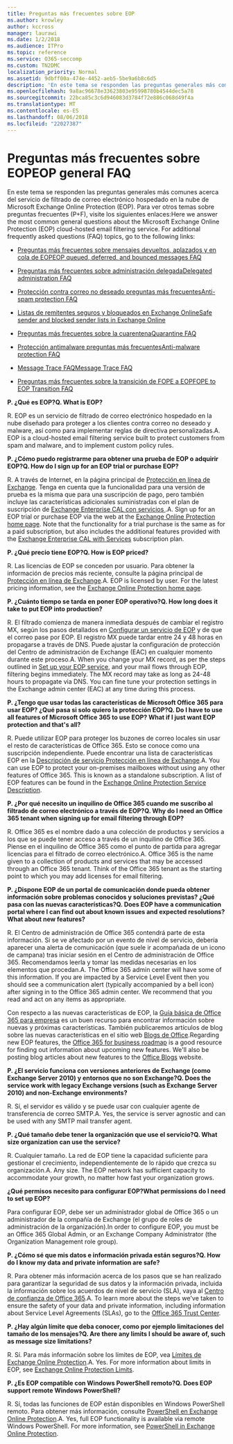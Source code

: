 ```yaml
---
title: Preguntas más frecuentes sobre EOP
ms.author: krowley
author: kccross
manager: laurawi
ms.date: 1/2/2018
ms.audience: ITPro
ms.topic: reference
ms.service: O365-seccomp
ms.custom: TN2DMC
localization_priority: Normal
ms.assetid: 9dbff00a-474e-4452-aeb5-5be9a6b8c6d5
description: 'En este tema se responden las preguntas generales más comunes acerca del servicio de filtrado de correo electrónico hospedado en la nube de Microsoft Exchange Online Protection (EOP). Para ver otros temas sobre preguntas frecuentes (P+F), visite los siguientes enlaces:'
ms.openlocfilehash: 9a8ac96678e33623803e95998780b4544dec5a78
ms.sourcegitcommit: 22bca85c3c6d946083d3784f72e886c068d49f4a
ms.translationtype: MT
ms.contentlocale: es-ES
ms.lasthandoff: 08/06/2018
ms.locfileid: "22027387"
---
```

# <a name="eop-general-faq"></a><span data-ttu-id="dd698-104">Preguntas más frecuentes sobre EOP</span><span class="sxs-lookup"><span data-stu-id="dd698-104">EOP general FAQ</span></span>

<span data-ttu-id="dd698-p102">En este tema se responden las preguntas generales más comunes acerca del servicio de filtrado de correo electrónico hospedado en la nube de Microsoft Exchange Online Protection (EOP). Para ver otros temas sobre preguntas frecuentes (P+F), visite los siguientes enlaces:</span><span class="sxs-lookup"><span data-stu-id="dd698-p102">Here we answer the most common general questions about the Microsoft Exchange Online Protection (EOP) cloud-hosted email filtering service. For additional frequently asked questions (FAQ) topics, go to the following links:</span></span>
  
- [<span data-ttu-id="dd698-107">Preguntas más frecuentes sobre mensajes devueltos, aplazados y en cola de EOP</span><span class="sxs-lookup"><span data-stu-id="dd698-107">EOP queued, deferred, and bounced messages FAQ</span></span>](eop-queued-deferred-and-bounced-messages-faq.md)
    
- [<span data-ttu-id="dd698-108">Preguntas más frecuentes sobre administración delegada</span><span class="sxs-lookup"><span data-stu-id="dd698-108">Delegated administration FAQ</span></span>](delegated-administration-faq.md)
    
- [<span data-ttu-id="dd698-109">Protección contra correo no deseado preguntas más frecuentes</span><span class="sxs-lookup"><span data-stu-id="dd698-109">Anti-spam protection FAQ</span></span>](../anti-spam-protection-faq.md)
    
- [<span data-ttu-id="dd698-110">Listas de remitentes seguros y bloqueados en Exchange Online</span><span class="sxs-lookup"><span data-stu-id="dd698-110">Safe sender and blocked sender lists in Exchange Online</span></span>](../safe-sender-and-blocked-sender-lists-faq.md)
    
- [<span data-ttu-id="dd698-111">Preguntas más frecuentes sobre la cuarentena</span><span class="sxs-lookup"><span data-stu-id="dd698-111">Quarantine FAQ</span></span>](../quarantine-faq.md)
    
- [<span data-ttu-id="dd698-112">Protección antimalware preguntas más frecuentes</span><span class="sxs-lookup"><span data-stu-id="dd698-112">Anti-malware protection FAQ </span></span>](../anti-malware-protection-faq-eop.md)
    
- [<span data-ttu-id="dd698-113">Message Trace FAQ</span><span class="sxs-lookup"><span data-stu-id="dd698-113">Message Trace FAQ</span></span>](http://technet.microsoft.com/library/aa49e3f9-a5b1-4410-aac2-ddbbf3f5bfb2.aspx)
    
- [<span data-ttu-id="dd698-114">Preguntas más frecuentes sobre la transición de FOPE a EOP</span><span class="sxs-lookup"><span data-stu-id="dd698-114">FOPE to EOP Transition FAQ</span></span>](http://technet.microsoft.com/library/e0e76b89-b0d3-4c0a-bfc8-137b579e983b.aspx)
    
 <span data-ttu-id="dd698-115">**P. ¿Qué es EOP?**</span><span class="sxs-lookup"><span data-stu-id="dd698-115">**Q. What is EOP?**</span></span>
  
<span data-ttu-id="dd698-p103">R. EOP es un servicio de filtrado de correo electrónico hospedado en la nube diseñado para proteger a los clientes contra correo no deseado y malware, así como para implementar reglas de directiva personalizadas.</span><span class="sxs-lookup"><span data-stu-id="dd698-p103">A. EOP is a cloud-hosted email filtering service built to protect customers from spam and malware, and to implement custom policy rules.</span></span>
  
 <span data-ttu-id="dd698-118">**P. ¿Cómo puedo registrarme para obtener una prueba de EOP o adquirir EOP?**</span><span class="sxs-lookup"><span data-stu-id="dd698-118">**Q. How do I sign up for an EOP trial or purchase EOP?**</span></span>
  
<span data-ttu-id="dd698-p104">R. A través de Internet, en la página principal de [Protección en línea de Exchange](https://go.microsoft.com/fwlink/p/?LinkId=279912). Tenga en cuenta que la funcionalidad para una versión de prueba es la misma que para una suscripción de pago, pero también incluye las características adicionales suministradas con el plan de suscripción de [ Exchange Enterprise CAL con servicios ](https://go.microsoft.com/fwlink/p/?LinkId=320619).</span><span class="sxs-lookup"><span data-stu-id="dd698-p104">A. Sign up for an EOP trial or purchase EOP via the web at the [Exchange Online Protection home page](https://go.microsoft.com/fwlink/p/?LinkId=279912). Note that the functionality for a trial purchase is the same as for a paid subscription, but also includes the additional features provided with the [Exchange Enterprise CAL with Services](https://go.microsoft.com/fwlink/p/?LinkId=320619) subscription plan.</span></span> 
  
 <span data-ttu-id="dd698-122">**P. ¿Qué precio tiene EOP?**</span><span class="sxs-lookup"><span data-stu-id="dd698-122">**Q. How is EOP priced?**</span></span>
  
<span data-ttu-id="dd698-p105">R. Las licencias de EOP se conceden por usuario. Para obtener la información de precios más reciente, consulte la página principal de [Protección en línea de Exchange](https://go.microsoft.com/fwlink/p/?LinkId=279912).</span><span class="sxs-lookup"><span data-stu-id="dd698-p105">A. EOP is licensed by user. For the latest pricing information, see the [Exchange Online Protection home page](https://go.microsoft.com/fwlink/p/?LinkId=279912).</span></span>
  
 <span data-ttu-id="dd698-126">**P. ¿Cuánto tiempo se tarda en poner EOP operativo?**</span><span class="sxs-lookup"><span data-stu-id="dd698-126">**Q. How long does it take to put EOP into production?**</span></span>
  
<span data-ttu-id="dd698-p106">R. El filtrado comienza de manera inmediata después de cambiar el registro MX, según los pasos detallados en [Configurar un servicio de EOP](set-up-your-eop-service.md) y de que el correo pase por EOP. El registro MX puede tardar entre 24 y 48 horas en propagarse a través de DNS. Puede ajustar la configuración de protección del Centro de administración de Exchange (EAC) en cualquier momento durante este proceso.</span><span class="sxs-lookup"><span data-stu-id="dd698-p106">A. When you change your MX record, as per the steps outlined in [Set up your EOP service](set-up-your-eop-service.md), and your mail flows through EOP, filtering begins immediately. The MX record may take as long as 24-48 hours to propagate via DNS. You can fine tune your protection settings in the Exchange admin center (EAC) at any time during this process.</span></span>
  
 <span data-ttu-id="dd698-131">**P. ¿Tengo que usar todas las características de Microsoft Office 365 para usar EOP? ¿Qué pasa si solo quiero la protección EOP?**</span><span class="sxs-lookup"><span data-stu-id="dd698-131">**Q. Do I have to use all features of Microsoft Office 365 to use EOP? What if I just want EOP protection and that's all?**</span></span>
  
<span data-ttu-id="dd698-p107">R. Puede utilizar EOP para proteger los buzones de correo locales sin usar el resto de características de Office 365. Esto se conoce como una suscripción independiente. Puede encontrar una lista de características EOP en la [Descripción de servicio Protección en línea de Exchange](https://go.microsoft.com/fwlink/p/?LinkId=320619).</span><span class="sxs-lookup"><span data-stu-id="dd698-p107">A. You can use EOP to protect your on-premises mailboxes without using any other features of Office 365. This is known as a standalone subscription. A list of EOP features can be found in the [Exchange Online Protection Service Description](https://go.microsoft.com/fwlink/p/?LinkId=320619).</span></span>
  
 <span data-ttu-id="dd698-136">**P. ¿Por qué necesito un inquilino de Office 365 cuando me suscribo al filtrado de correo electrónico a través de EOP?**</span><span class="sxs-lookup"><span data-stu-id="dd698-136">**Q. Why do I need an Office 365 tenant when signing up for email filtering through EOP?**</span></span>
  
<span data-ttu-id="dd698-p108">R. Office 365 es el nombre dado a una colección de productos y servicios a los que se puede tener acceso a través de un inquilino de Office 365. Piense en el inquilino de Office 365 como el punto de partida para agregar licencias para el filtrado de correo electrónico.</span><span class="sxs-lookup"><span data-stu-id="dd698-p108">A. Office 365 is the name given to a collection of products and services that may be accessed through an Office 365 tenant. Think of the Office 365 tenant as the starting point to which you may add licenses for email filtering.</span></span>
  
 <span data-ttu-id="dd698-140">**P. ¿Dispone EOP de un portal de comunicación donde pueda obtener información sobre problemas conocidos y soluciones previstas? ¿Qué pasa con las nuevas características?**</span><span class="sxs-lookup"><span data-stu-id="dd698-140">**Q. Does EOP have a communication portal where I can find out about known issues and expected resolutions? What about new features?**</span></span>
  
<span data-ttu-id="dd698-p109">R. El Centro de administración de Office 365 contendrá parte de esta información. Si se ve afectado por un evento de nivel de servicio, debería aparecer una alerta de comunicación (que suele ir acompañada de un icono de campana) tras iniciar sesión en el Centro de administración de Office 365. Recomendamos leerla y tomar las medidas necesarias en los elementos que procedan.</span><span class="sxs-lookup"><span data-stu-id="dd698-p109">A. The Office 365 admin center will have some of this information. If you are impacted by a Service Level Event then you should see a communication alert (typically accompanied by a bell icon) after signing in to the Office 365 admin center. We recommend that you read and act on any items as appropriate.</span></span>
  
<span data-ttu-id="dd698-p110">Con respecto a las nuevas características de EOP, la [Guía básica de Office 365 para empresa](https://office.microsoft.com/en-us/products/office-365-roadmap-FX104343353.aspx) es un buen recurso para encontrar información sobre nuevas y próximas características. También publicaremos artículos de blog sobre las nuevas características en el sitio web [Blogs de Office](https://go.microsoft.com/fwlink/p/?LinkId=392724).</span><span class="sxs-lookup"><span data-stu-id="dd698-p110">Regarding new EOP features, the [Office 365 for business roadmap](https://office.microsoft.com/en-us/products/office-365-roadmap-FX104343353.aspx) is a good resource for finding out information about upcoming new features. We'll also be posting blog articles about new features to the [Office Blogs](https://go.microsoft.com/fwlink/p/?LinkId=392724) website.</span></span> 
  
 <span data-ttu-id="dd698-147">**P. ¿El servicio funciona con versiones anteriores de Exchange (como Exchange Server 2010) y entornos que no son Exchange?**</span><span class="sxs-lookup"><span data-stu-id="dd698-147">**Q. Does the service work with legacy Exchange versions (such as Exchange Server 2010) and non-Exchange environments?**</span></span>
  
<span data-ttu-id="dd698-p111">R. Sí, el servidor es válido y se puede usar con cualquier agente de transferencia de correo SMTP.</span><span class="sxs-lookup"><span data-stu-id="dd698-p111">A. Yes, the service is server agnostic and can be used with any SMTP mail transfer agent.</span></span>
  
 <span data-ttu-id="dd698-150">**P. ¿Qué tamaño debe tener la organización que use el servicio?**</span><span class="sxs-lookup"><span data-stu-id="dd698-150">**Q. What size organization can use the service?**</span></span>
  
<span data-ttu-id="dd698-p112">R. Cualquier tamaño. La red de EOP tiene la capacidad suficiente para gestionar el crecimiento, independientemente de lo rápido que crezca su organización.</span><span class="sxs-lookup"><span data-stu-id="dd698-p112">A. Any size. The EOP network has sufficient capacity to accommodate your growth, no matter how fast your organization grows.</span></span>
  
 <span data-ttu-id="dd698-154">**¿Qué permisos necesito para configurar EOP?**</span><span class="sxs-lookup"><span data-stu-id="dd698-154">**What permissions do I need to set up EOP?**</span></span>
  
<span data-ttu-id="dd698-155">Para configurar EOP, debe ser un administrador global de Office 365 o un administrador de la compañía de Exchange (el grupo de roles de administración de la organización).</span><span class="sxs-lookup"><span data-stu-id="dd698-155">In order to configure EOP, you must be an Office 365 Global Admin, or an Exchange Company Administrator (the Organization Management role group).</span></span>
  
 <span data-ttu-id="dd698-156">**P. ¿Cómo sé que mis datos e información privada están seguros?**</span><span class="sxs-lookup"><span data-stu-id="dd698-156">**Q. How do I know my data and private information are safe?**</span></span>
  
<span data-ttu-id="dd698-p113">R. Para obtener más información acerca de los pasos que se han realizado para garantizar la seguridad de sus datos y la información privada, incluida la información sobre los acuerdos de nivel de servicio (SLA), vaya al [Centro de confianza de Office 365](https://go.microsoft.com/fwlink/p/?LinkId=285405).</span><span class="sxs-lookup"><span data-stu-id="dd698-p113">A. To learn more about the steps we've taken to ensure the safety of your data and private information, including information about Service Level Agreements (SLAs), go to the [Office 365 Trust Center](https://go.microsoft.com/fwlink/p/?LinkId=285405).</span></span>
  
 <span data-ttu-id="dd698-159">**P. ¿Hay algún límite que deba conocer, como por ejemplo limitaciones del tamaño de los mensajes?**</span><span class="sxs-lookup"><span data-stu-id="dd698-159">**Q. Are there any limits I should be aware of, such as message size limitations?**</span></span>
  
<span data-ttu-id="dd698-p114">R. Sí. Para más información sobre los límites de EOP, vea [Límites de Exchange Online Protection](https://go.microsoft.com/fwlink/p/?LinkId=402617).</span><span class="sxs-lookup"><span data-stu-id="dd698-p114">A. Yes. For more information about limits in EOP, see [Exchange Online Protection Limits](https://go.microsoft.com/fwlink/p/?LinkId=402617).</span></span> 
  
 <span data-ttu-id="dd698-163">**P. ¿Es EOP compatible con Windows PowerShell remoto?**</span><span class="sxs-lookup"><span data-stu-id="dd698-163">**Q. Does EOP support remote Windows PowerShell?**</span></span>
  
<span data-ttu-id="dd698-p115">R. Sí, todas las funciones de EOP están disponibles en Windows PowerShell remoto. Para obtener más información, consulte [PowerShell en Exchange Online Protection](http://technet.microsoft.com/library/f7918a88-774a-405e-945b-bc2f5ee9f748.aspx).</span><span class="sxs-lookup"><span data-stu-id="dd698-p115">A. Yes, full EOP functionality is available via remote Windows PowerShell. For more information, see [PowerShell in Exchange Online Protection](http://technet.microsoft.com/library/f7918a88-774a-405e-945b-bc2f5ee9f748.aspx).</span></span>
  

